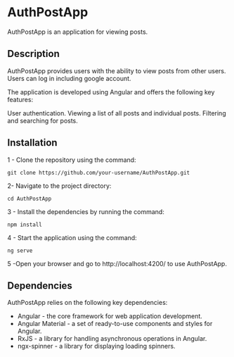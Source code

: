 # AuthPostApp

AuthPostApp is an application for viewing posts.

## Description

AuthPostApp provides users with the ability to view posts from other users. Users can  log in including google account.

The application is developed using Angular and offers the following key features:

User authentication.
Viewing a list of all posts and individual posts.
Filtering and searching for posts.

##  Installation

1 - Clone the repository using the command:
```
git clone https://github.com/your-username/AuthPostApp.git
```
2- Navigate to the project directory:
```
cd AuthPostApp
```

3 - Install the dependencies by running the command:
```
npm install
```

4 - Start the application using the command:
```
ng serve
```

5 -Open your browser and go to http://localhost:4200/ to use AuthPostApp.

## Dependencies

AuthPostApp relies on the following key dependencies:

- Angular - the core framework for web application development.
- Angular Material - a set of ready-to-use components and styles for Angular.
- RxJS - a library for handling asynchronous operations in Angular.
- ngx-spinner - a library for displaying loading spinners.
